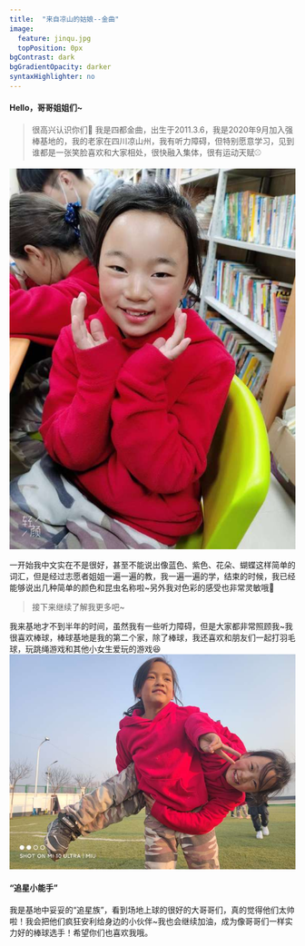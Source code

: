 ```yaml
---
title:  "来自凉山的姑娘--金曲"
image:
  feature: jinqu.jpg
  topPosition: 0px
bgContrast: dark
bgGradientOpacity: darker
syntaxHighlighter: no
---
```


#### Hello，哥哥姐姐们~
>很高兴认识你们💜
>我是四都金曲，出生于2011.3.6，我是2020年9月加入强棒基地的，我的老家在四川凉山州，我有听力障碍，但特别愿意学习，见到谁都是一张笑脸喜欢和大家相处，很快融入集体，很有运动天赋⚾

![](../assets/images/2.png)

一开始我中文实在不是很好，甚至不能说出像蓝色、紫色、花朵、蝴蝶这样简单的词汇，但是经过志愿者姐姐一遍一遍的教，我一遍一遍的学，结束的时候，我已经能够说出几种简单的颜色和昆虫名称啦~另外我对色彩的感受也非常灵敏哦🎨

>接下来继续了解我更多吧~

我来基地才不到半年的时间，虽然我有一些听力障碍，但是大家都非常照顾我~我很喜欢棒球，棒球基地是我的第二个家，除了棒球，我还喜欢和朋友们一起打羽毛球，玩跳绳游戏和其他小女生爱玩的游戏😆
![和朋友一起玩耍](../assets/images/3.png)

#### “追星小能手”
我是基地中妥妥的“追星族”，看到场地上球的很好的大哥哥们，真的觉得他们太帅啦！我会把他们疯狂安利给身边的小伙伴~我也会继续加油，成为像哥哥们一样实力好的棒球选手！希望你们也喜欢我哦。
